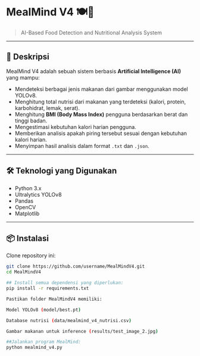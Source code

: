 # MealMind V4 🍽️🧠
> AI-Based Food Detection and Nutritional Analysis System

---

## 📜 Deskripsi

MealMind V4 adalah sebuah sistem berbasis **Artificial Intelligence (AI)** yang mampu:
- Mendeteksi berbagai jenis makanan dari gambar menggunakan model YOLOv8.
- Menghitung total nutrisi dari makanan yang terdeteksi (kalori, protein, karbohidrat, lemak, serat).
- Menghitung **BMI (Body Mass Index)** pengguna berdasarkan berat dan tinggi badan.
- Mengestimasi kebutuhan kalori harian pengguna.
- Memberikan analisis apakah piring tersebut sesuai dengan kebutuhan kalori harian.
- Menyimpan hasil analisis dalam format `.txt` dan `.json`.

---

## 🛠️ Teknologi yang Digunakan

- Python 3.x
- Ultralytics YOLOv8
- Pandas
- OpenCV
- Matplotlib

---

## 📦 Instalasi

Clone repository ini:

```bash
git clone https://github.com/username/MealMindV4.git
cd MealMindV4

## Install semua dependensi yang diperlukan:
pip install -r requirements.txt

Pastikan folder MealMindV4 memiliki:

Model YOLOv8 (model/best.pt)

Database nutrisi (data/mealmind_v4_nutrisi.csv)

Gambar makanan untuk inference (results/test_image_2.jpg)

##Jalankan program MealMind:
python mealmind_v4.py

